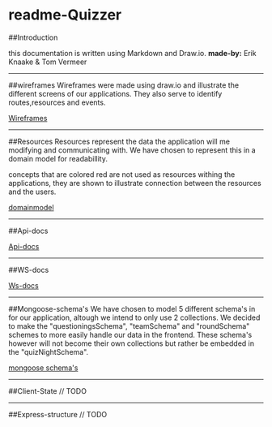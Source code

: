 # readme-Quizzer

##Introduction

this documentation is written using Markdown and Draw.io.
**made-by:** Erik Knaake & Tom Vermeer
___
##wireframes
Wireframes were made using draw.io and illustrate the different screens of our applications.
They also serve to identify routes,resources and events.

[Wireframes](wireframes.drawio)
___
##Resources
Resources represent the data the application will me modifying and communicating with.
We have chosen to represent this in a domain model for readabillity. 

concepts that are colored red are not used as resources withing the applications, they are shown to illustrate connection between the resources and the users.

[domainmodel](domain-model.drawio)
___
##Api-docs

[Api-docs](apiDocs.md)
___

##WS-docs


[Ws-docs](WSdocs.md)
___

##Mongoose-schema's
We have chosen to model 5 different schema's in for our application, altough we intend to only use 2 collections.
We decided to make the "questioningsSchema", "teamSchema" and "roundSchema" schemes to more easily handle our data in the frontend. These schema's however will not become their own collections but rather be embedded in the "quizNightSchema".

[mongoose schema's](mongooseSchema.PNG)
___
##Client-State
// TODO
___
##Express-structure
// TODO

